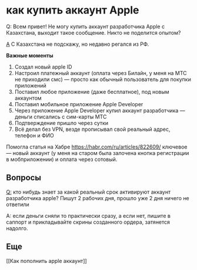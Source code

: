 # как купить аккаунт Apple

Q: Всем привет! Не могу купить аккаунт разработчика Apple с Казахстана, выходит такое сообщение. Никто не поделится опытом?

[A](https://t.me/flutterflow_chat/29762) С Казахстана не подскажу, но недавно регался из РФ.

**Важные моменты**
1. Создал новый apple ID
2. Настроил платежный аккаунт (оплата через Билайн, у меня на МТС не приходили смс) — просто как обычный пользователь для покупки приложений
3. Поставил любое приложение (даже бесплатное), под новым аккаунтом
4. Поставил мобильное приложение Apple Developer
5. Через приложение Apple Developer купил аккаунт разработчика — деньги списались с сим-карты МТС
6. Подтверждение пришло через сутки
7. Всё делал без VPN, везде прописывал свой реальный адрес, телефон и ФИО

Помогла статья на Хабре https://habr.com/ru/articles/822609/
ключевое — новый аккаунт (у меня на старом была залочена кнопка регистрации в мобприложении) и оплата через сотовый.


## Вопросы
[Q:](https://t.me/flutterflow_rus/12427/54446)  кто нибудь знает за какой реальный срок активируют аккаунт разработчика apple? Пишут 2 рабочих дня, прошло уже 2 дня ничего не ответили

A: если деньги сняли то практически сразу, а если нет, пишите в саппорт и прикладывайте скрины созданного ордера, затянется надолго.


## Еще
[[Как пополнить apple аккаунт]]